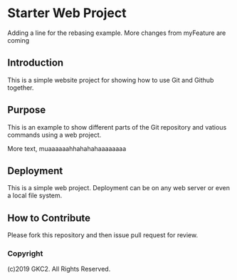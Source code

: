 # Starter Web Project

Adding a line for the rebasing example. More changes from myFeature are coming

## Introduction

This is a simple website project for showing how to use Git and Github together.

## Purpose

This is an example to show different parts of the Git repository and vatious commands using a web project.

More text, muaaaaaahhahahahaaaaaaaa

## Deployment

This is a simple web project. Deployment can be on any web server or even a local file system.

## How to Contribute

Please fork this repository and then issue pull request for review.

### Copyright
(c)2019 GKC2. All Rights Reserved.
